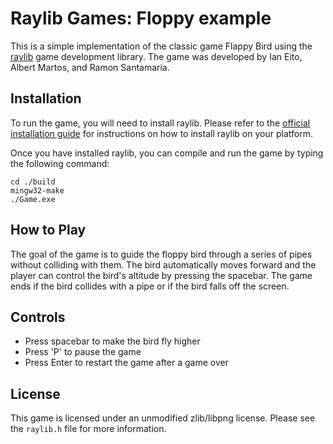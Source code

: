 # Raylib Games: Floppy example

This is a simple implementation of the classic game Flappy Bird using the [raylib](https://www.raylib.com/) game development library. The game was developed by Ian Eito, Albert Martos, and Ramon Santamaria.

## Installation

To run the game, you will need to install raylib. Please refer to the [official installation guide](https://www.raylib.com/cheatsheet/cheatsheet.html#development-platforms-installation) for instructions on how to install raylib on your platform.

Once you have installed raylib, you can compile and run the game by typing the following command:

```
cd ./build
mingw32-make
./Game.exe
```

## How to Play

The goal of the game is to guide the floppy bird through a series of pipes without colliding with them. The bird automatically moves forward and the player can control the bird's altitude by pressing the spacebar. The game ends if the bird collides with a pipe or if the bird falls off the screen.

## Controls

- Press spacebar to make the bird fly higher
- Press 'P' to pause the game
- Press Enter to restart the game after a game over

## License

This game is licensed under an unmodified zlib/libpng license. Please see the `raylib.h` file for more information.
